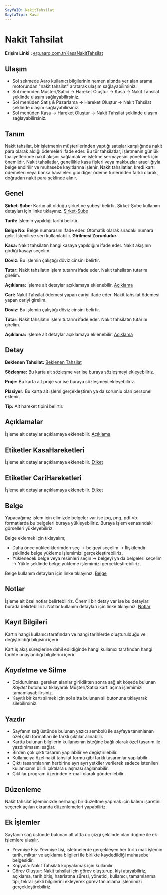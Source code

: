 ```yaml
---
SayfaID: NakitTahsilat
SayfaTipi: Kasa
---
```


# Nakit Tahsilat

**Erişim Linki :** [erp.aaro.com.tr/KasaNakitTahsilat](https://erp.aaro.com.tr/KasaNakitTahsilat)

## Ulaşım

- Sol sekmede Aaro kullanıcı bilgilerinin hemen altında yer alan arama motorundan "nakit tahsilat" aratarak ulaşım sağlayabilirsiniz.
- Sol menüden Musteri/Satici -> Hareket Oluştur -> Kasa -> Nakit Tahsilat şeklinde ulaşım sağlayabilirsiniz. 
- Sol menüden Satış & Pazarlama -> Hareket Oluştur -> Nakit Tahsilat şeklinde ulaşım sağlayabilirsiniz. 
- Sol menüden Kasa -> Hareket Oluştur -> Nakit Tahsilat şeklinde ulaşım sağlayabilirsiniz. 

## Tanım

Nakit tahsilat, bir işletmenin müşterilerinden yaptığı satışlar karşılığında nakit para olarak aldığı ödemeleri ifade eder. 
Bu tür tahsilatlar, işletmenin günlük faaliyetlerinde nakit akışını sağlamak ve işletme sermayesini yönetmek için önemlidir. 
Nakit tahsilatlar, genellikle kasa fişleri veya makbuzlar aracılığıyla belgelendirilir ve muhasebe kayıtlarına işlenir. 
Nakit tahsilatlar, kredi kartı ödemeleri veya banka havaleleri gibi diğer ödeme türlerinden farklı olarak, doğrudan nakit para şeklinde alınır.

## Genel 

**Şirket-Şube:** Kartın ait olduğu şirket ve şubeyi belirtir. Şirket-Şube kullanım detayları için linke tıklayınız. [Şirket-Şube](../TemelOzellikler/SirketSubeKart.md)

**Tarih:** İşlemin yapıldığı tarihi belirtir.

**Belge No:** Belge numarasını ifade eder. Otomatik olarak sıradaki numara gelir. İstenilirse seri kullanılabilir. **Girilmesi Zorunludur.**

**Kasa:** Nakit tahsilatın hangi kasaya yapıldığını ifade eder. Nakit akışının girdiği kasayı seçelim.

**Döviz:** Bu işlemin çalıştığı döviz cinsini belirtir.

**Tutar:** Nakit tahsilatın işlem tutarını ifade eder. Nakit tahsilatın tutarını girelim.

**Açıklama:** İşleme ait detaylar açıklamaya eklenebilir. [Açıklama](../TemelOzellikler/Aciklama.md)

**Cari:** Nakit Tahsilat ödemesi yapan cariyi ifade eder. Nakit tahsilat ödemesi yapan cariyi girelim.

**Döviz:** Bu işlemin çalıştığı döviz cinsini belirtir.

**Tutar:** Nakit tahsilatın işlem tutarını ifade eder. Nakit tahsilatın tutarını girelim.

**Açıklama:** İşleme ait detaylar açıklamaya eklenebilir. [Açıklama](../TemelOzellikler/Aciklama.md)

## Detay

**Beklenen Tahsilat:** [Beklenen Tahsilat](../TemelOzellikler/BeklenenTahOd.md)

**Sözleşme:** Bu karta ait sözleşme var ise buraya sözleşmeyi ekleyebiliriz.

**Proje:** Bu karta ait proje var ise buraya sözleşmeyi ekleyebiliriz.

**Plasiyer:** Bu karta ait işlemi gerçekleştiren ya da sorumlu olan personel eklenir.

**Tip:** Alt hareket tipini belirtir.

## Açıklamalar

İşleme ait detaylar açıklamaya eklenebilir. [Açıklama](../TemelOzellikler/Aciklama.md)

## Etiketler KasaHareketleri

İşleme ait detaylar açıklamaya eklenebilir. [Etiket](../TemelOzellikler/Etiketler.md)

## Etiketler CariHareketleri

İşleme ait detaylar açıklamaya eklenebilir. [Etiket](../TemelOzellikler/Etiketler.md)


## Belge

Yapacağımız işlem için elimizde belgeler var ise jpg, png, pdf vb. formatlarda bu belgeleri buraya yükleyebiliriz.
Buraya işlem esnasındaki görselleri yükleyebiliriz.

Belge eklemek için tıklayalım;


- Daha önce yüklediklerimden seç -> belgeyi seçelim -> İlişkilendir şeklinde belge yükleme işlemimizi gerçekleştirebiliriz.
- Yüklenecek belge veya resimleri seçin -> belgeyi ya da belgeleri seçelim -> Yükle şeklinde belge yükleme işlemimizi gerçekleştirebiliriz.

Belge kullanım detayları için linke tıklayınız. [Belge](../TemelOzellikler/Belgeler.md)

## Notlar 

İşleme ait özel notlar belirtebiliriz. 
Önemli bir detay var ise bu detayları burada belirtebiliriz.
Notlar kullanım detayları için linke tıklayınız. [Notlar](../TemelOzellikler/Notlar.md)

## Kayıt Bilgileri

Kartın hangi kullanıcı tarafından ve hangi tarihlerde oluşturulduğu ve değiştirildiği bilgisini içerir.

Kart iş akış süreçlerine dahil edildiğinde hangi kullanıcı tarafından hangi tarihte onaylandığı bilgilerini içerir. 

## *Kaydet*me ve Silme

- Doldurulması gereken alanlar girildikten sonra sağ alt köşede bulunan *Kaydet* butonuna tıklayarak Müşteri/Satıcı kartı açma işlemimizi tamamlayabilirsiniz.
- Kayıtlı bir kartı silmek için sol altta bulunan sil butonuna tıklayarak silebilirsiniz.

## Yazdır

- Sayfanın sağ üstünde bulunan yazıcı sembolü ile sayfaya tanımlanan özel çıktı formatları ile farklı çıktılar alınabilir. 
- Kartta bulunan bilgilerin kullanıcının isteğine bağlı olarak özel tasarım ile yazdırılmasını sağlar.
- Birden çok çıktı tasarım yapılabilir ve değiştirilebilir.
- Kullanıcıya özel nakit tahsilat formu gibi farklı tasarımlar yapılabilir.
- Çıktı tasarımlarının herbirine ayrı ayrı yetkiler verilerek sadece istenilen kullanıcının bilirli çıktılara ulaşması sağlanabilir.
- Çıktılar program üzerinden e-mail olarak gönderilebilir. 

## Düzenleme  

Nakit tahsilat işlemimizde herhangi bir düzeltme yapmak için kalem işaretini seçerek açılan ekranda düzenlemeleri yapabiliriz.

## Ek İşlemler

 Sayfanın sağ üstünde bulunan alt altta üç çizgi şeklinde olan düğme ile ek işlemlere ulaşılır.
- Yevmiye Fiş: Yevmiye fişi, işletmelerde gerçekleşen her türlü mali işlemin tarih, miktar ve açıklama bilgileri ile birlikte kaydedildiği muhasebe belgesidir.
- Kopyala: Nakit Tahsilatı kopyalamak için kullanılır.
- Görev Oluştur: Nakit tahsilat için görev oluşturup, kişi atayabiliriz, açıklama, tarih bitiş, hatırlatma süresi, yönetici, kullanıcı, tamamlanma tipi, tekrar şekli bilgilerini ekleyerek görev tanımlama işlemimizi gerçekleştirebiliriz.